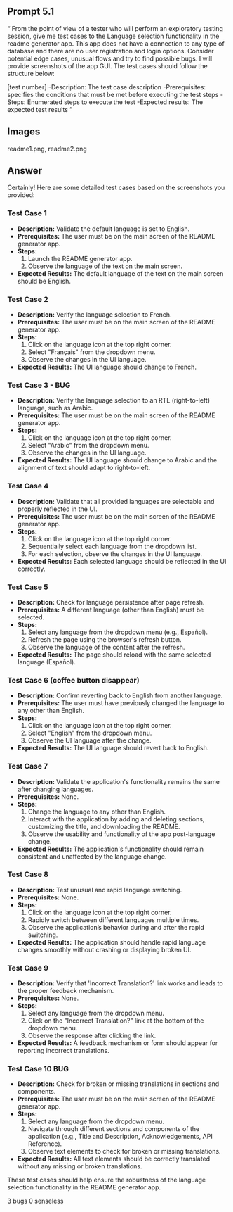 ## Prompt 5.1

“
From the point of view of a tester who will perform an exploratory testing session, give me test cases to the Language selection functionality in the readme generator app. This app does not have a connection to any type of database and there are no user registration and login options. Consider potential edge cases, unusual flows and try to find possible bugs. I will provide screenshots of the app GUI. The test cases should follow the structure below:

[test number]
-Description: The test case description
-Prerequisites: specifies the conditions that must be met before executing the test steps
-Steps: Enumerated steps to execute the test
-Expected results: The expected test results
”

## Images

readme1.png, readme2.png

## Answer

Certainly! Here are some detailed test cases based on the screenshots you provided:

### Test Case 1 
- **Description:** Validate the default language is set to English.
- **Prerequisites:** The user must be on the main screen of the README generator app.
- **Steps:**
  1. Launch the README generator app.
  2. Observe the language of the text on the main screen.
- **Expected Results:** The default language of the text on the main screen should be English.

### Test Case 2
- **Description:** Verify the language selection to French.
- **Prerequisites:** The user must be on the main screen of the README generator app.
- **Steps:**
  1. Click on the language icon at the top right corner.
  2. Select "Français" from the dropdown menu.
  3. Observe the changes in the UI language.
- **Expected Results:** The UI language should change to French.

### Test Case 3 - BUG
- **Description:** Verify the language selection to an RTL (right-to-left) language, such as Arabic.
- **Prerequisites:** The user must be on the main screen of the README generator app.
- **Steps:**
  1. Click on the language icon at the top right corner.
  2. Select "Arabic" from the dropdown menu.
  3. Observe the changes in the UI language.
- **Expected Results:** The UI language should change to Arabic and the alignment of text should adapt to right-to-left.

### Test Case 4 
- **Description:** Validate that all provided languages are selectable and properly reflected in the UI.
- **Prerequisites:** The user must be on the main screen of the README generator app.
- **Steps:**
  1. Click on the language icon at the top right corner.
  2. Sequentially select each language from the dropdown list.
  3. For each selection, observe the changes in the UI language.
- **Expected Results:** Each selected language should be reflected in the UI correctly.

### Test Case 5
- **Description:** Check for language persistence after page refresh.
- **Prerequisites:** A different language (other than English) must be selected.
- **Steps:**
  1. Select any language from the dropdown menu (e.g., Español).
  2. Refresh the page using the browser's refresh button.
  3. Observe the language of the content after the refresh.
- **Expected Results:** The page should reload with the same selected language (Español).

### Test Case 6 (coffee button disappear)
- **Description:** Confirm reverting back to English from another language.
- **Prerequisites:** The user must have previously changed the language to any other than English.
- **Steps:**
  1. Click on the language icon at the top right corner.
  2. Select "English" from the dropdown menu.
  3. Observe the UI language after the change.
- **Expected Results:** The UI language should revert back to English.

### Test Case 7 
- **Description:** Validate the application's functionality remains the same after changing languages.
- **Prerequisites:** None.
- **Steps:**
  1. Change the language to any other than English.
  2. Interact with the application by adding and deleting sections, customizing the title, and downloading the README.
  3. Observe the usability and functionality of the app post-language change.
- **Expected Results:** The application's functionality should remain consistent and unaffected by the language change.

### Test Case 8
- **Description:** Test unusual and rapid language switching.
- **Prerequisites:** None.
- **Steps:**
  1. Click on the language icon at the top right corner.
  2. Rapidly switch between different languages multiple times.
  3. Observe the application’s behavior during and after the rapid switching.
- **Expected Results:** The application should handle rapid language changes smoothly without crashing or displaying broken UI.

### Test Case 9
- **Description:** Verify that 'Incorrect Translation?' link works and leads to the proper feedback mechanism.
- **Prerequisites:** None.
- **Steps:**
  1. Select any language from the dropdown menu.
  2. Click on the "Incorrect Translation?" link at the bottom of the dropdown menu.
  3. Observe the response after clicking the link.
- **Expected Results:** A feedback mechanism or form should appear for reporting incorrect translations.

### Test Case 10 BUG
- **Description:** Check for broken or missing translations in sections and components.
- **Prerequisites:** The user must be on the main screen of the README generator app.
- **Steps:**
  1. Select any language from the dropdown menu.
  2. Navigate through different sections and components of the application (e.g., Title and Description, Acknowledgements, API Reference).
  3. Observe text elements to check for broken or missing translations.
- **Expected Results:** All text elements should be correctly translated without any missing or broken translations.

These test cases should help ensure the robustness of the language selection functionality in the README generator app.

3 bugs
0 senseless